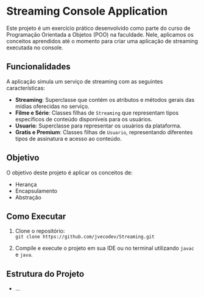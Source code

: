 # Streaming Console Application

Este projeto é um exercício prático desenvolvido como parte do curso de Programação Orientada a Objetos (POO) na faculdade. Nele, aplicamos os conceitos aprendidos até o momento para criar uma aplicação de streaming executada no console.

## Funcionalidades

A aplicação simula um serviço de streaming com as seguintes características:

- **Streaming**: Superclasse que contém os atributos e métodos gerais das mídias oferecidas no serviço.
- **Filme e Série**: Classes filhas de `Streaming` que representam tipos específicos de conteúdo disponíveis para os usuários.
- **Usuario**: Superclasse para representar os usuários da plataforma.
- **Gratis e Premium**: Classes filhas de `Usuario`, representando diferentes tipos de assinatura e acesso ao conteúdo.

## Objetivo

O objetivo deste projeto é aplicar os conceitos de:

- Herança
- Encapsulamento
- Abstração

## Como Executar

1. Clone o repositório:  
   `git clone https://github.com/jvecodev/Streaming.git`
   
2. Compile e execute o projeto em sua IDE ou no terminal utilizando `javac` e `java`.

## Estrutura do Projeto

- ...
